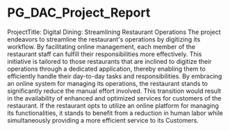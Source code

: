 # PG_DAC_Project_Report
ProjectTitle: Digital Dining: Streamlining Restaurant Operations
The project endeavors to streamline the restaurant's operations by digitizing its workflow. By facilitating online management, each member of the restaurant staff can fulfill their responsibilities more effectively. This initiative is tailored to those restaurants that are inclined to digitize their operations through a dedicated application, thereby enabling them to efficiently handle their day-to-day tasks and responsibilities. By embracing an online system for managing its operations, the restaurant stands to significantly reduce the manual effort involved. This transition would result in the availability of enhanced and optimized services for customers of the restaurant. If the restaurant opts to utilize an online platform for managing its functionalities, it stands to benefit from a reduction in human labor while simultaneously providing a more efficient service to its Customers.
